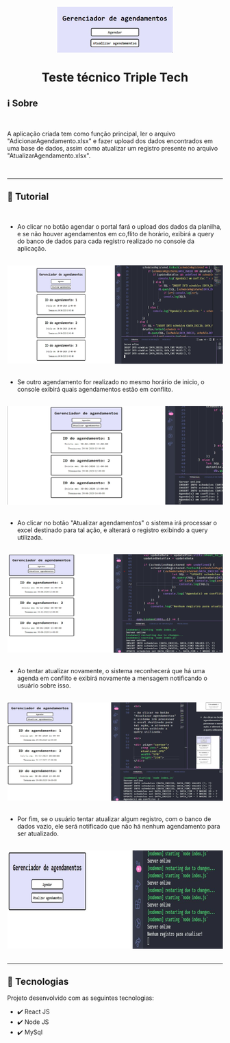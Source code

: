 <h1 align="center"> 
<br>
    <img src="./img/titulo.JPG" width="270">
<br>
<br>
Teste técnico Triple Tech
</h1>

## :information_source: Sobre

<br>

A aplicação criada tem como função principal, ler o arquivo "AdicionarAgendamento.xlsx" e fazer upload dos dados encontrados em uma base de dados, assim como atualizar um registro presente no arquivo "AtualizarAgendamento.xlsx".

<br>

<hr />

## :page_with_curl: Tutorial

<br>

- Ao clicar no botão agendar o portal fará o upload dos dados da planilha, e se não houver agendamentos em co,flito de horário, exibirá a query do banco de dados para cada registro realizado no console da aplicação.

<br>

<div align="center">
    <img src="./img/cadastro.JPG" width="570" height="230">
</div>

<br>

- Se outro agendamento for realizado no mesmo horário de inicio, o console exibirá quais agendamentos estão em conflito.

<br>

<div align="center">
    <img src="./img/validacaocadastro.JPG" width="570" height="230">
</div>

<br>

- Ao clicar no botão "Atualizar agendamentos" o sistema irá processar o excel destinado para tal ação, e alterará o registro exibindo a query utilizada.

<br>

<div align="center">
    <img src="./img/atualizar.JPG" width="570" height="230">
</div>

<br>

- Ao tentar atualizar novamente, o sistema reconhecerá que há uma agenda em conflito e exibirá novamente a mensagem notificando o usuário sobre isso.

<br>

<div align="center">
    <img src="./img/validacaoatualizar2.JPG" width="570" height="230">
</div>

<br>

- Por fim, se o usuário tentar atualizar algum registro, com o banco de dados vazio, ele será notificado que não há nenhum agendamento para ser atualizado.

<br>

<div align="center">
    <img src="./img/validacaoatualizar.JPG" width="570" height="230">
</div>

<br>

<hr />

## :rocket: Tecnologias 

Projeto desenvolvido com as seguintes tecnologias:

- :heavy_check_mark: React JS
- :heavy_check_mark: Node JS
- :heavy_check_mark: MySql